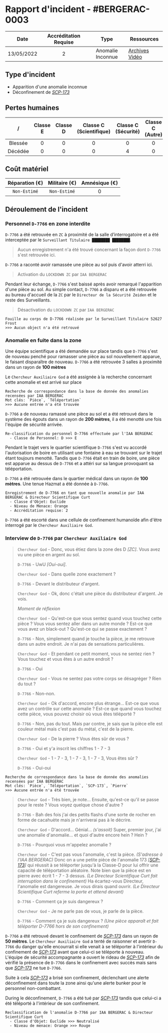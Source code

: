 # Rapport d'incident - #BERGERAC-0003

|    Date    | Accréditation Requise |        Type        | Ressources                                                |
| :--------: | :-------------------: | :----------------: | --------------------------------------------------------- |
| 13/05/2022 |           2           | Anomalie  Inconnue | [Archives Vidéo](https://www.twitch.tv/videos/1482897809) |

## Type d'incident

* Apparition d'une anomalie inconnue
* Déconfinement de *[SCP-173](http://fondationscp.wikidot.com/scp-173)*

## Pertes humaines

|    /    | Classe E | Classe D | Classe C (Scientifique) | Classe C (Sécurité) | Classe C (Autre) | Classe B | Classe A |
| :-----: | :------: | :------: | :---------------------: | :-----------------: | :--------------: | :------: | :------: |
| Blessée |    0     |    0     |            0            |          0          |        0         |    0     |    0     |
| Décédée |    0     |    0     |            0            |          4          |        0         |    0     |    0     |

## Coût matériel

| Réparation (€) | Militaire (€) | Amnésique (€) |
| :------------: | :-----------: | :-----------: |
|  `Non-Estimé`  | `Non-Estimé`  |       0       |

## Déroulement de l'incident

### Personnel `D-7766` en zone interdite

`D-7766` a été retrouvée en `ZC` à proximité de la salle d’interrogatoire et a été interceptée par le `Surveillant Titulaire ████████ ████████`.

> Aucun enregistrement n'a été trouvé concernant la façon dont `D-7766` s'est retrouvée ici.

`D-7766` a raconté avoir ramassée une pièce au sol puis d'avoir atterri ici.

> Activation du `LOCKDOWN ZC` par `IAA BERGERAC`

Pendant leur échange, `D-7766` s'est baissé après avoir remarqué l'apparition d'une pièce au sol. Au simple contact, `D-7766` a disparu et a été retrouvée au bureau d'accueil de la `ZC` par le `Directeur de la Sécurité Zeiden` et le reste des Surveillants.

> Désactivation du `LOCKDOWN ZC` par `IAA BERGERAC`

    Fouille au corps de D-7766 réalisée par le Surveillant Titulaire 52627 Frost
    >>> Aucun object n'a été retrouvé

### Anomalie en fuite dans la zone

Une équipe scientifique a été demandée sur place tandis que `D-7766` s'est de nouveau penché pour ramasser une pièce au sol nouvellement apparue, le faisant disparaître de nouveau. `D-7766` a été retrouvée 3 salles à proximité dans un rayon de **100 mètres**

Le `Chercheur Auxiliaire God` a été assignée à la recherche concernant cette anomalie et est arrivé sur place

    Recherche de correspondance dans la base de donnée des anomalies recensées par IAA BERGERAC
    Mot clés: `Pièce`, `Téléportation`
    >>> Aucune entrée n'a été trouvée

`D-7766` a de nouveau ramassé une pièce au sol et a été retrouvé dans le système des égouts dans un rayon de **200 mètres**, il a été menotté une fois l'équipe de sécurité arrivée.

    Re-classification du personnel D-7766 effectuée par l'IAA BERGERAC
      - Classe de Personnel: D >>> E

Pendant le trajet vers le quartier scientifique `D-7766` s'est vu accordé l'autorisation de boire en utilisant une fontaine à eau se trouvant sur le trajet étant toujours menotté. Tandis que `D-7766` était en train de boire, une pièce est apparue au dessus de `D-7766` et a attéri sur sa langue provoquant sa téléportation.

`D-7766` a été retrouvée dans le quartier médical dans un rayon de **100 mètres**. Une tenue Hazmat a été donnée à `D-7766`.

    Enregistrement de D-7766 en tant que nouvelle anomalie par IAA BERGERAC & Directeur Scientifique Curt
      - Classe d'Objet: Euclide
      - Niveau de Menace: Orange
      - Accréditation requise: 2

`D-7766` a été escorté dans une cellule de confinement humanoïde afin d'être interrogé par le `Chercheur Auxiliaire God`.

### Interview de `D-7766` par `Chercheur Auxiliaire God`

> `Chercheur God` - Donc, vous étiez dans la zone des D *[ZC]*. Vous avez vu une pièce en argent au sol.
> 
> `D-7766` - UwU *[Oui-oui]*.
> 
> `Chercheur God` - Dans quelle zone exactement ?
> 
> `D-7766` - Devant le distributeur d'argent.
> 
> `Chercheur God` - Ok, donc c'était une pièce du distributeur d'argent. Je vois. 
> 
> *Moment de réflexion*
> 
> `Chercheur God` - Qu'est-ce que vous sentez quand vous touchez cette pièce ? Vous vous sentez aller dans un autre monde ? Est-ce que vous avez un black-out ? Qu'est-ce qui se passe exactement ?
> 
> `D-7766` - Non, simplement quand je touche la pièce, je me retrouve dans un autre endroit. Je n'ai pas de sensations particulières.
> 
> `Chercheur God` - Et pendant ce petit moment, vous ne sentez rien ? Vous touchez et vous êtes à un autre endroit ?
> 
> `D-7766` - Oui
> 
> `Chercheur God` - Vous ne sentez pas votre corps se désagréger ? Rien du tout ?
> 
> `D-7766` - Non-non.
> 
> `Chercheur God` - Ok d'accord, encore plus étrange... Est-ce que vous avez un contrôle sur cette anomalie ? Est-ce que quand vous touchez cette pièce, vous pouvez choisir où vous êtes téléporté ?
> 
> `D-7766` - Non, pas du tout. Mais par contre, je sais que la pièce elle est couleur métal mais c'est pas du métal, c'est de la pierre.
> 
> `Chercheur God` - De la pierre ? Vous êtes sûr de vous ?
> 
> `D-7766` - Oui et y'a inscrit les chiffres 1 - 7 - 3
> 
> `Chercheur God` - 1 - 7 - 3, 1 - 7 - 3, 1 - 7 - 3, Vous êtes sûr ?
> 
> `D-7766` - Oui-oui

    Recherche de correspondance dans la base de donnée des anomalies recensées par IAA BERGERAC
    Mot clés: `Pièce`, `Téléportation`, `SCP-173`, `Pierre`
    >>> Aucune entrée n'a été trouvée

> `Chercheur God` - Très bien, je note... Ensuite, qu'est-ce qu'il se passe pour le reste ? Vous voyez quelque chose d'autre ?
> 
> `D-7766` - Bah des fois j'ai des petits flashs d'une sorte de rocher en forme de cacahuète mais je n'arriverai pas à le décrire.
> 
> `Chercheur God` - D'accord... Génial... *(s'assoit)* Super, premier jour, j'ai une anomalie d'anomalie... et quoi d'autre encore hein ? Hein ?
> 
> `D-7766` - Pourquoi vous m'appelez anomalie ?
> 
> `Chercheur God` - C'est pas vous l'anomalie, c'est la pièce. *(S'adresse à l'IAA BERGERAC)* Donc on a une petite pièce de l'anomalie 173 *[[SCP-173](http://fondationscp.wikidot.com/scp-173)]* qui réussit à se téléporter jusqu'à la Classe-D pour lui offrir une capacité de téléportation aléatoire. Note bien que la pièce est en pierre avec écrit 1 - 7 - 3 dessus. *(Le Directeur Scientifique Curt fait interruption dans le confinement)* Ha écartez-vous Directeur, l'anomalie est dangereuse. Je vous dirais quand ouvrir. *(Le Directeur Scientifique Curt referme la porte et attend devant)*
> 
> `D-7766` - Comment ça je suis dangereux ?
> 
> `Chercheur God` - Je ne parle pas de vous, je parle de la pièce.
> 
> `D-7766` - Comment ça je suis dangereux ? *(Une pièce apparaît et fait téléporter D-7766 hors de son confinement)*

`D-7766` a été retrouvé devant le confinement de *[SCP-173](http://fondationscp.wikidot.com/scp-173)* dans un rayon de **50 mètres**. Le `Chercheur Auxiliaire God` a tenté de raisonner et avertir `D-7766` du danger qu'elle encourrait si elle venait à se téléporter à l'intérieur du confinement de *[SCP-173](http://fondationscp.wikidot.com/scp-173)* avant que celui-ci se téléporte à nouveau. L'équipe de sécurité accompagnante a ouvert le rideau de *[SCP-173](http://fondationscp.wikidot.com/scp-173)* afin de vérifié la présence de `D-7766` dans le confinement avec succès mais sans que *[SCP-173](http://fondationscp.wikidot.com/scp-173)* ne tue `D-7766`.

Suite à cela *[SCP-173](http://fondationscp.wikidot.com/scp-173)* a brisé son confinement, déclenchant une alerte déconfinement dans toute la zone ainsi qu'une alerte bunker pour le personnel non-combattant.

During le déconfinement, `D-7766` a été tué par *[SCP-173](http://fondationscp.wikidot.com/scp-173)* tandis que celui-ci a été téléporté à l'intérieur de son confinement.

    Reclassification de l'anomalie D-7766 par IAA BERGERAC & Directeur Scientifique Curt
      - Classe d'Objet: Euclide >>> Neutralisé
      - Niveau de menace: Orange >>> Rouge